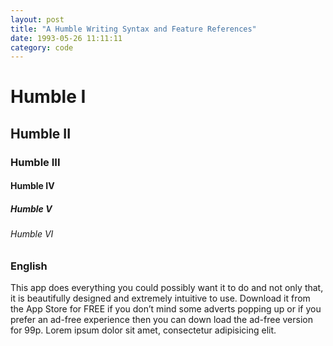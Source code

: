 ```yaml
---
layout: post
title: "A Humble Writing Syntax and Feature References"
date: 1993-05-26 11:11:11
category: code
---
```


# Humble I
## Humble II
### Humble III
#### Humble IV
##### Humble V
###### Humble VI

### English

This app does everything you could possibly want it to do and not only that, it is beautifully designed and extremely intuitive to use. Download it from the App Store for FREE if you don’t mind some adverts popping up or if you prefer an ad-free experience then you can down load the ad-free version for 99p. Lorem ipsum dolor sit amet, consectetur adipisicing elit.
